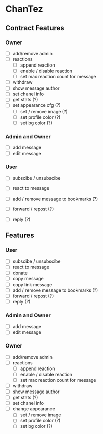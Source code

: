 # ChanTez

## Contract Features

### Owner
- [ ] add/remove admin
- [ ] reactions
  - [ ] append reaction
  - [ ] enable / disable reaction
  - [ ] set max reaction count for message
- [ ] withdraw
- [ ] show message author
- [ ] set chanel info
- [ ] get stats (?)
- [ ] set appearance cfg (?)
  - [ ] set / remove image (?)
  - [ ] set profile color (?)
  - [ ] set bg color (?)

### Admin and Owner
- [ ] add message
- [ ] edit message

### User
- [ ] subscibe / unsubscibe
- [ ] react to message
- [ ] add / remove message to bookmarks (?)
- [ ] forward / repost (?)
- [ ] reply (?)


## Features

### User
- [ ] subscibe / unsubscibe
- [ ] react to message
- [ ] donate
- [ ] copy message
- [ ] copy link message
- [ ] add / remove message to bookmarks (?)
- [ ] forward / repost (?)
- [ ] reply (?)

### Admin and Owner
- [ ] add message
- [ ] edit message

### Owner
- [ ] add/remove admin
- [ ] reactions
  - [ ] append reaction
  - [ ] enable / disable reaction
  - [ ] set max reaction count for message
- [ ] withdraw
- [ ] show message author
- [ ] get stats (?)
- [ ] set chanel info
- [ ] change appearance
  - [ ] set / remove image
  - [ ] set profile color (?)
  - [ ] set bg color (?)

